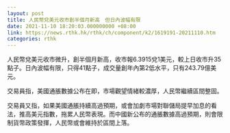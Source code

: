 ```yaml
---
layout: post
title: 人民幣兌美元收市創半個月新高　但日內波幅有限
date: 2021-11-10 18:20:03.000000000 +08:00
link: https://news.rthk.hk/rthk/ch/component/k2/1619191-20211110.htm
categories: rthk
---
```


人民幣兌美元收市微升，創半個月新高，收市報6.3915兌1美元，較上日收市升35點子。日內波幅有限，只得41點子，成交量創年內第2低水平，只有243.79億美元。

交易員指，美國通脹數據公布在即，市場觀望情緒較濃厚，人民幣繼續區間整固。

交易員又指，如果美國通脹持續高過預期，或會加劇市場對聯儲局提早加息的看法，推高美元指數，拖累人民幣表現。而中國新公布的通脹數據高過預期，則會限制貨幣政策發揮，人民幣或會維持於區間上落。
